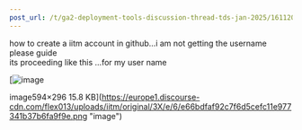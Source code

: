 ```yaml
---
post_url: /t/ga2-deployment-tools-discussion-thread-tds-jan-2025/161120/54
---
```

how to create a iitm account in github…i am not getting the username  
please guide  
its proceeding like this …for my user name  

[![image](https://europe1.discourse-cdn.com/flex013/uploads/iitm/original/3X/e/6/e66bdfaf92c7f6d5cefc11e977341b37b6fa9f9e.png)

image594×296 15.8 KB](https://europe1.discourse-cdn.com/flex013/uploads/iitm/original/3X/e/6/e66bdfaf92c7f6d5cefc11e977341b37b6fa9f9e.png "image")